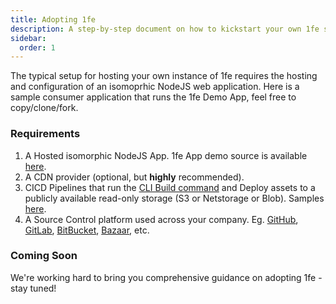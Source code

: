 ```yaml
---
title: Adopting 1fe
description: A step-by-step document on how to kickstart your own 1fe setup
sidebar:
  order: 1
---
```


The typical setup for hosting your own instance of 1fe requires the hosting and configuration of an isomoprhic NodeJS web application. Here is a sample consumer application that runs the 1fe Demo App, feel free to copy/clone/fork.

### Requirements

1. A Hosted isomorphic NodeJS App. 1fe App demo source is available [here](https://github.com/docusign/1fe-starter-app).
2. A CDN provider (optional, but **highly** recommended).
3. CICD Pipelines that run the [CLI Build command](/reference/1fe-config-reference/#-cli-usage) and Deploy assets to a publicly available read-only storage (S3 or Netstorage or Blob). Samples [here](https://github.com/docusign/1fe-ci-cd).
4. A Source Control platform used across your company. Eg. [GitHub](https://github.com), [GitLab](https://gitlab.com), [BitBucket](https://bitbucket.org), [Bazaar](https://bazaar-vcs.org), etc.

### Coming Soon

We're working hard to bring you comprehensive guidance on adopting 1fe - stay tuned!
